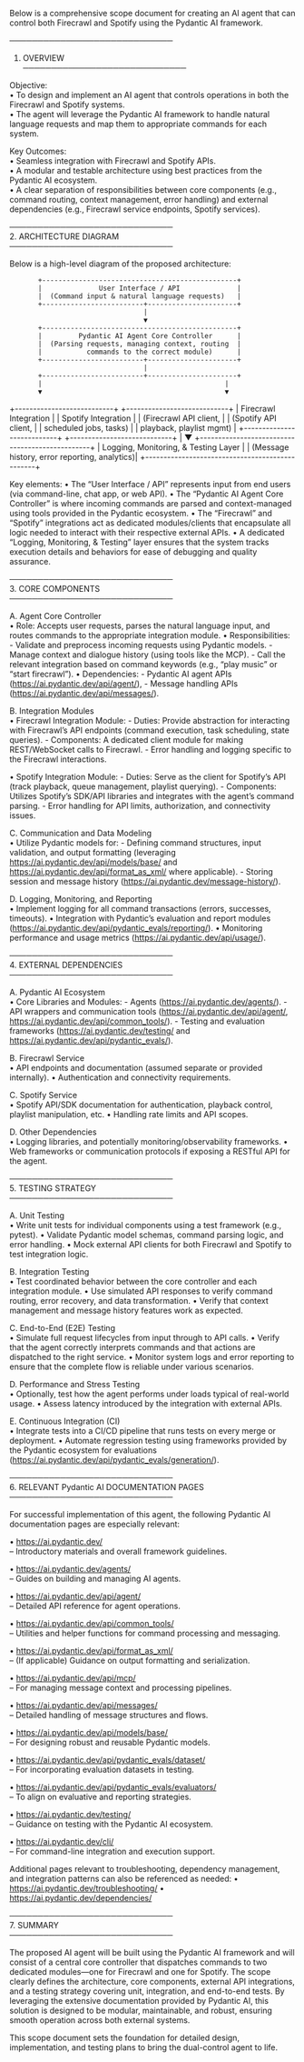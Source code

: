 Below is a comprehensive scope document for creating an AI agent that can control both Firecrawl and Spotify using the Pydantic AI framework.

─────────────────────────────  
1. OVERVIEW  
─────────────────────────────

Objective:  
• To design and implement an AI agent that controls operations in both the Firecrawl and Spotify systems.  
• The agent will leverage the Pydantic AI framework to handle natural language requests and map them to appropriate commands for each system.  

Key Outcomes:  
• Seamless integration with Firecrawl and Spotify APIs.  
• A modular and testable architecture using best practices from the Pydantic AI ecosystem.  
• A clear separation of responsibilities between core components (e.g., command routing, context management, error handling) and external dependencies (e.g., Firecrawl service endpoints, Spotify services).

─────────────────────────────  
2. ARCHITECTURE DIAGRAM  
─────────────────────────────

Below is a high-level diagram of the proposed architecture:

           +------------------------------------------------+
           |              User Interface / API              |
           |  (Command input & natural language requests)   |
           +-------------------------+----------------------+
                                     |
                                     ▼
           +------------------------------------------------+
           |         Pydantic AI Agent Core Controller      |
           |  (Parsing requests, managing context, routing  |
           |           commands to the correct module)      |
           +-------------------------+----------------------+
                                     |
           +-------------------------+----------------------+
           |                                             |
           ▼                                             ▼
+---------------------------+                +----------------------------+
|   Firecrawl Integration   |                |    Spotify Integration     |
|  (Firecrawl API client,   |                |  (Spotify API client,      |
|   scheduled jobs, tasks)  |                |   playback, playlist mgmt) |
+---------------------------+                +----------------------------+
                                     |
                                     ▼
           +------------------------------------------------+
           |        Logging, Monitoring, & Testing Layer    |
           |   (Message history, error reporting, analytics)|
           +------------------------------------------------+

Key elements:
• The “User Interface / API” represents input from end users (via command-line, chat app, or web API).
• The “Pydantic AI Agent Core Controller” is where incoming commands are parsed and context-managed using tools provided in the Pydantic ecosystem.
• The “Firecrawl” and “Spotify” integrations act as dedicated modules/clients that encapsulate all logic needed to interact with their respective external APIs.
• A dedicated “Logging, Monitoring, & Testing” layer ensures that the system tracks execution details and behaviors for ease of debugging and quality assurance.

─────────────────────────────  
3. CORE COMPONENTS  
─────────────────────────────

A. Agent Core Controller  
   • Role: Accepts user requests, parses the natural language input, and routes commands to the appropriate integration module.
   • Responsibilities:
     - Validate and preprocess incoming requests using Pydantic models.
     - Manage context and dialogue history (using tools like the MCP).
     - Call the relevant integration based on command keywords (e.g., “play music” or “start firecrawl”).
   • Dependencies:
     - Pydantic AI agent APIs (https://ai.pydantic.dev/api/agent/),
     - Message handling APIs (https://ai.pydantic.dev/api/messages/).

B. Integration Modules  
   • Firecrawl Integration Module:
     - Duties: Provide abstraction for interacting with Firecrawl’s API endpoints (command execution, task scheduling, state queries).
     - Components: A dedicated client module for making REST/WebSocket calls to Firecrawl.
     - Error handling and logging specific to the Firecrawl interactions.
  
   • Spotify Integration Module:
     - Duties: Serve as the client for Spotify’s API (track playback, queue management, playlist querying).
     - Components: Utilizes Spotify’s SDK/API libraries and integrates with the agent’s command parsing.
     - Error handling for API limits, authorization, and connectivity issues.

C. Communication and Data Modeling  
   • Utilize Pydantic models for:
     - Defining command structures, input validation, and output formatting (leveraging https://ai.pydantic.dev/api/models/base/ and https://ai.pydantic.dev/api/format_as_xml/ where applicable).
     - Storing session and message history (https://ai.pydantic.dev/message-history/).
  
D. Logging, Monitoring, and Reporting  
   • Implement logging for all command transactions (errors, successes, timeouts).
   • Integration with Pydantic’s evaluation and report modules (https://ai.pydantic.dev/api/pydantic_evals/reporting/).
   • Monitoring performance and usage metrics (https://ai.pydantic.dev/api/usage/).

─────────────────────────────  
4. EXTERNAL DEPENDENCIES  
─────────────────────────────

A. Pydantic AI Ecosystem  
   • Core Libraries and Modules:
     - Agents (https://ai.pydantic.dev/agents/).
     - API wrappers and communication tools (https://ai.pydantic.dev/api/agent/, https://ai.pydantic.dev/api/common_tools/).
     - Testing and evaluation frameworks (https://ai.pydantic.dev/testing/ and https://ai.pydantic.dev/api/pydantic_evals/).

B. Firecrawl Service  
   • API endpoints and documentation (assumed separate or provided internally).
   • Authentication and connectivity requirements.

C. Spotify Service  
   • Spotify API/SDK documentation for authentication, playback control, playlist manipulation, etc.
   • Handling rate limits and API scopes.

D. Other Dependencies  
   • Logging libraries, and potentially monitoring/observability frameworks.
   • Web frameworks or communication protocols if exposing a RESTful API for the agent.

─────────────────────────────  
5. TESTING STRATEGY  
─────────────────────────────

A. Unit Testing  
   • Write unit tests for individual components using a test framework (e.g., pytest).
   • Validate Pydantic model schemas, command parsing logic, and error handling.
   • Mock external API clients for both Firecrawl and Spotify to test integration logic.

B. Integration Testing  
   • Test coordinated behavior between the core controller and each integration module.
   • Use simulated API responses to verify command routing, error recovery, and data transformation.
   • Verify that context management and message history features work as expected.

C. End-to-End (E2E) Testing  
   • Simulate full request lifecycles from input through to API calls.
   • Verify that the agent correctly interprets commands and that actions are dispatched to the right service.
   • Monitor system logs and error reporting to ensure that the complete flow is reliable under various scenarios.

D. Performance and Stress Testing  
   • Optionally, test how the agent performs under loads typical of real-world usage.
   • Assess latency introduced by the integration with external APIs.

E. Continuous Integration (CI)  
   • Integrate tests into a CI/CD pipeline that runs tests on every merge or deployment.
   • Automate regression testing using frameworks provided by the Pydantic ecosystem for evaluations (https://ai.pydantic.dev/api/pydantic_evals/generation/).

─────────────────────────────  
6. RELEVANT Pydantic AI DOCUMENTATION PAGES  
─────────────────────────────

For successful implementation of this agent, the following Pydantic AI documentation pages are especially relevant:

• https://ai.pydantic.dev/  
  – Introductory materials and overall framework guidelines.

• https://ai.pydantic.dev/agents/  
  – Guides on building and managing AI agents.

• https://ai.pydantic.dev/api/agent/  
  – Detailed API reference for agent operations.

• https://ai.pydantic.dev/api/common_tools/  
  – Utilities and helper functions for command processing and messaging.

• https://ai.pydantic.dev/api/format_as_xml/  
  – (If applicable) Guidance on output formatting and serialization.

• https://ai.pydantic.dev/api/mcp/  
  – For managing message context and processing pipelines.

• https://ai.pydantic.dev/api/messages/  
  – Detailed handling of message structures and flows.

• https://ai.pydantic.dev/api/models/base/  
  – For designing robust and reusable Pydantic models.

• https://ai.pydantic.dev/api/pydantic_evals/dataset/  
  – For incorporating evaluation datasets in testing.

• https://ai.pydantic.dev/api/pydantic_evals/evaluators/  
  – To align on evaluative and reporting strategies.

• https://ai.pydantic.dev/testing/  
  – Guidance on testing with the Pydantic AI ecosystem.

• https://ai.pydantic.dev/cli/  
  – For command-line integration and execution support.

Additional pages relevant to troubleshooting, dependency management, and integration patterns can also be referenced as needed:
• https://ai.pydantic.dev/troubleshooting/
• https://ai.pydantic.dev/dependencies/

─────────────────────────────  
7. SUMMARY  
─────────────────────────────

The proposed AI agent will be built using the Pydantic AI framework and will consist of a central core controller that dispatches commands to two dedicated modules—one for Firecrawl and one for Spotify. The scope clearly defines the architecture, core components, external API integrations, and a testing strategy covering unit, integration, and end-to-end tests. By leveraging the extensive documentation provided by Pydantic AI, this solution is designed to be modular, maintainable, and robust, ensuring smooth operation across both external systems.

This scope document sets the foundation for detailed design, implementation, and testing plans to bring the dual-control agent to life.